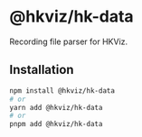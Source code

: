 # @hkviz/hk-data

Recording file parser for HKViz.

## Installation

```bash
npm install @hkviz/hk-data
# or
yarn add @hkviz/hk-data
# or
pnpm add @hkviz/hk-data
```
